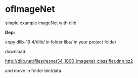 # ofImageNet 

simple example imageNet with dlib

<b>Dep:</b><br>

copy dlib-19.4/dlib/ in folder libs/ in your project folder<br>

download: <br>

http://dlib.net/files/resnet34_1000_imagenet_classifier.dnn.bz2<br>

and move in folder bin/data<br>
